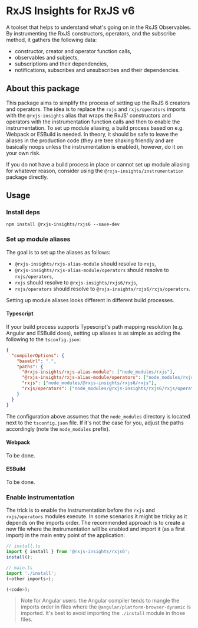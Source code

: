 # RxJS Insights for RxJS v6

A toolset that helps to understand what's going on in the RxJS Observables.
By instrumenting the RxJS constructors, operators, and the subscribe method, it gathers the following data:

* constructor, creator and operator function calls,
* observables and subjects,
* subscriptions and their dependencies,
* notifications, subscribes and unsubscribes and their dependencies.

## About this package

This package aims to simplify the process of setting up the RxJS 6 creators and operators.
The idea is to replace the `rxjs` and `rxjs/operators` imports with the `@rxjs-insights` alias that wraps the RxJS' constructors and operators with the instrumentation function calls and then to enable the instrumentation.
To set up module aliasing, a build process based on e.g. Webpack or ESBuild is needed.
In theory, it should be safe to leave the aliases in the production code (they are tree shaking friendly and are basically noops unless the instrumentation is enabled), however, do it on your own risk.

If you do not have a build process in place or cannot set up module aliasing for whatever reason, consider using the `@rxjs-insights/instrumentation` package directly.

## Usage

### Install deps

```
npm install @rxjs-insights/rxjs6 --save-dev
```

### Set up module aliases

The goal is to set up the aliases as follows:
* `@rxjs-insights/rxjs-alias-module` should resolve to `rxjs`,
* `@rxjs-insights/rxjs-alias-module/operators` should resolve to `rxjs/operators`,
* `rxjs` should resolve to `@rxjs-insights/rxjs6/rxjs`,
* `rxjs/operators` should resolve to `@rxjs-insights/rxjs6/rxjs/operators`.

Setting up module aliases looks different in different build processes.

#### Typescript

If your build process supports Typescript's path mapping resolution (e.g. Angular and ESBuild does), setting up aliases is as simple as adding the following to the `tsconfig.json`:

```json
{
  "compilerOptions": {
    "baseUrl": ".",
    "paths": {
      "@rxjs-insights/rxjs-alias-module": ["node_modules/rxjs"],
      "@rxjs-insights/rxjs-alias-module/operators": ["node_modules/rxjs/operators"],
      "rxjs": ["node_modules/@rxjs-insights/rxjs6/rxjs"],
      "rxjs/operators": ["node_modules/@rxjs-insights/rxjs6/rxjs/operators"]
    }
  }
}
```

The configuration above assumes that the `node_modules` directory is located next to the `tsconfig.json` file.
If it's not the case for you, adjust the paths accordingly (note the `node_modules` prefix).

#### Webpack

To be done.

#### ESBuild

To be done.

### Enable instrumentation

The trick is to enable the instrumentation before the `rxjs` and `rxjs/operators` modules execute.
In some scenarios it might be tricky as it depends on the imports order.
The recommended approach is to create a new file where the instrumentation will be enabled and import it (as a first import) in the main entry point of the application:

```ts
// install.ts
import { install } from '@rxjs-insights/rxjs6';
install();
```

```ts
// main.ts
import './install';
(<other imports>);

(<code>);
```

> Note for Angular users: the Angular compiler tends to mangle the imports order in files where the `@angular/platform-browser-dynamic` is imported.
> It's best to avoid importing the `./install` module in those files.

